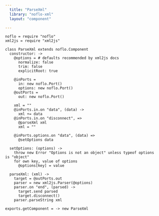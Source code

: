 ```yaml
---
  title: "ParseXml"
  library: "noflo-xml"
  layout: "component"

---
```


    noflo = require "noflo"
    xml2js = require "xml2js"
    
    class ParseXml extends noflo.Component
      constructor: ->
        @options = # defaults recommended by xml2js docs
          normalize: false
          trim: false
          explicitRoot: true
    
        @inPorts =
          in: new noflo.Port()
          options: new noflo.Port()
        @outPorts =
          out: new noflo.Port()
    
        xml = ""
        @inPorts.in.on "data", (data) ->
          xml += data
        @inPorts.in.on "disconnect", =>
          @parseXml xml
          xml = ""
    
        @inPorts.options.on "data", (data) =>
          @setOptions data
    
      setOptions: (options) ->
        throw new Error "Options is not an object" unless typeof options is "object"
        for own key, value of options
          @options[key] = value
    
      parseXml: (xml) ->
        target = @outPorts.out
        parser = new xml2js.Parser(@options)
        parser.on "end", (parsed) ->
          target.send parsed
          target.disconnect()
        parser.parseString xml
    
    exports.getComponent = -> new ParseXml
    
